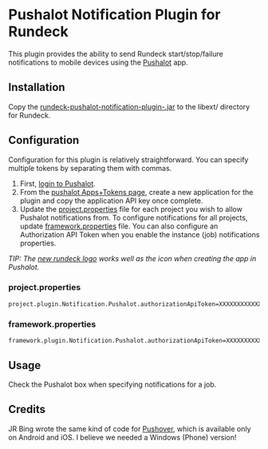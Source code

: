 Pushalot Notification Plugin for Rundeck
========================================

This plugin provides the ability to send Rundeck start/stop/failure notifications to mobile devices using the [Pushalot][pushalot] app. 

Installation
------------

Copy the [rundeck-pushalot-notification-plugin-<version>.jar][latest_release] to the libext/ directory for Rundeck.


Configuration
-------------

Configuration for this plugin is relatively straightforward. You can specify multiple tokens by separating them with commas.

1. First, [login to Pushalot][pushalot].
2. From the [pushalot Apps+Tokens page][pushalot_app_tokens], create a new application for the plugin and copy the application API key once complete.
3. Update the [project.properties][rundeck_project_properties] file for each project you wish to allow Pushalot notifications from.  To configure notifications for all projects, update [framework.properties][rundeck_framework_properties] file. You can also configure an Authorization API Token when you enable the instance (job) notifications properties.

*TIP:  The [new rundeck logo][rundeck_icon] works well as the icon when creating the app in Pushalot.*

### project.properties

    project.plugin.Notification.Pushalot.authorizationApiToken=XXXXXXXXXXXXXXXXXXXXXXXXXXXXXX

### framework.properties

    framework.plugin.Notification.Pushalot.authorizationApiToken=XXXXXXXXXXXXXXXXXXXXXXXXXXXXXX

Usage
-----

Check the Pushalot box when specifying notifications for a job.


Credits
-------

JR Bing wrote the same kind of code for [Pushover][pushover-plugin], which is available only on Android and iOS. I believe we needed a Windows (Phone) version!

[pushalot]: https://pushalot.com "Pushalot"
[pushalot_app_tokens]: https://pushalot.com/manager/authorizations
[rundeck_icon]: https://raw2.github.com/dtolabs/rundeck/rundeck2/rundeckapp/web-app/images/rundeck2-icon-256.png "Rundeck Icon"
[rundeck_project_properties]: http://rundeck.org/docs/administration/configuration.html#project.properties
[rundeck_framework_properties]: http://rundeck.org/docs/administration/configuration.html#framework.properties
[pushover-plugin]: https://github.com/jrbing/pushover-notification-plugin
[latest_release]: https://github.com/kraynel/rundeck-pushalot-plugin/releases/download/v1.0.0/rundeck-pushalot-notification-plugin-1.0.0.jar

